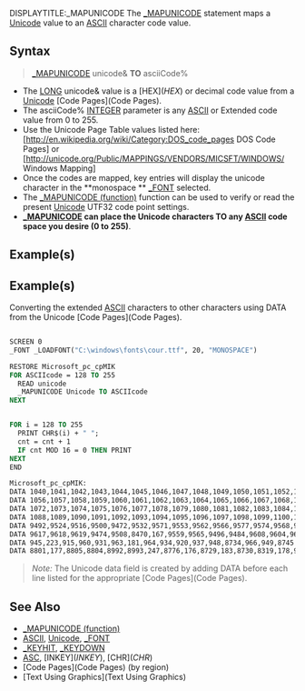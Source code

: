 DISPLAYTITLE:_MAPUNICODE
The [_MAPUNICODE](_MAPUNICODE) statement maps a [Unicode](Unicode) value to an [ASCII](ASCII) character code value.



## Syntax

>  [_MAPUNICODE](_MAPUNICODE) unicode& **TO** asciiCode%


* The [LONG](LONG) unicode& value is a [HEX$](HEX$) or decimal code value from a [Unicode](Unicode) [Code Pages](Code Pages). 
* The asciiCode% [INTEGER](INTEGER) parameter is any [ASCII](ASCII) or Extended code value from 0 to 255.
* Use the Unicode Page Table values listed here: [http://en.wikipedia.org/wiki/Category:DOS_code_pages DOS Code Pages] or [http://unicode.org/Public/MAPPINGS/VENDORS/MICSFT/WINDOWS/ Windows Mapping]
* Once the codes are mapped, key entries will display the unicode character in the **monospace ** [_FONT](_FONT) selected.
* The [_MAPUNICODE (function)](_MAPUNICODE (function)) function can be used to verify or read the present [Unicode](Unicode) UTF32 code point settings.
* **[_MAPUNICODE](_MAPUNICODE) can place the Unicode characters TO any [ASCII](ASCII) code space you desire (0 to 255)**.


## Example(s)

## Example(s)
 Converting the extended [ASCII](ASCII) characters to other characters using DATA from the Unicode [Code Pages](Code Pages).

```vb

SCREEN 0
_FONT _LOADFONT("C:\windows\fonts\cour.ttf", 20, "MONOSPACE")

RESTORE Microsoft_pc_cpMIK
FOR ASCIIcode = 128 TO 255
  READ unicode
  _MAPUNICODE Unicode TO ASCIIcode
NEXT


FOR i = 128 TO 255
  PRINT CHR$(i) + " ";
  cnt = cnt + 1
  IF cnt MOD 16 = 0 THEN PRINT
NEXT
END

Microsoft_pc_cpMIK:
DATA 1040,1041,1042,1043,1044,1045,1046,1047,1048,1049,1050,1051,1052,1053,1054,1055
DATA 1056,1057,1058,1059,1060,1061,1062,1063,1064,1065,1066,1067,1068,1069,1070,1071
DATA 1072,1073,1074,1075,1076,1077,1078,1079,1080,1081,1082,1083,1084,1085,1086,1087
DATA 1088,1089,1090,1091,1092,1093,1094,1095,1096,1097,1098,1099,1100,1101,1102,1103
DATA 9492,9524,9516,9500,9472,9532,9571,9553,9562,9566,9577,9574,9568,9552,9580,9488
DATA 9617,9618,9619,9474,9508,8470,167,9559,9565,9496,9484,9608,9604,9612,9616,9600
DATA 945,223,915,960,931,963,181,964,934,920,937,948,8734,966,949,8745
DATA 8801,177,8805,8804,8992,8993,247,8776,176,8729,183,8730,8319,178,9632,160 

```
>  *Note:* The Unicode data field is created by adding DATA before each line listed for the appropriate [Code Pages](Code Pages).



## See Also

* [_MAPUNICODE (function)](_MAPUNICODE (function)) 
* [ASCII](ASCII), [Unicode](Unicode), [_FONT](_FONT)
* [_KEYHIT](_KEYHIT), [_KEYDOWN](_KEYDOWN)
* [ASC](ASC), [INKEY$](INKEY$), [CHR$](CHR$)
* [Code Pages](Code Pages) (by region)
* [Text Using Graphics](Text Using Graphics)




